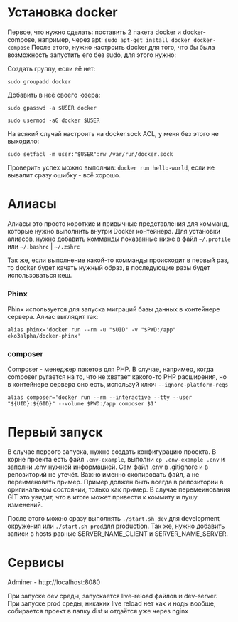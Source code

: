 # Установка docker
Первое, что нужно сделать: поставить 2 пакета docker и docker-compose, например, через apt:
``
sudo apt-get install docker docker-compose
``
После этого, нужно настроить docker для того, что бы была возможность запустить его без sudo, для этого нужно:

Создать группу, если её нет:

``sudo groupadd docker``

Добавить в неё своего юзера:

``sudo gpasswd -a $USER docker``

``sudo usermod -aG docker $USER``

На всякий случай настроить на docker.sock ACL, у меня без этого не выходило:

``sudo setfacl -m user:"$USER":rw /var/run/docker.sock``

Проверить успех можно выполнив: ``docker run hello-world``, если не вывалит сразу ошибку - всё хорошо.


# Алиасы
Алиасы это просто короткие и привычные представления для комманд, которые нужно выполнить внутри Docker контейнера.
Для установки алиасов, нужно добавить комманды показанные ниже в файл ``~/.profile`` или ``~/.bashrc`` | ``~/.zshrc``

Так же, если выполнение какой-то комманды происходит в первый раз, то docker будет качать нужный образ, в последующие разы будет использоваться кеш.

### Phinx
Phinx используется для запуска миграций базы данных в контейнере сервера. Алиас выглядит так:

``
alias phinx='docker run --rm -u "$UID" -v "$PWD:/app" eko3alpha/docker-phinx'
``

### composer

Composer - менеджер пакетов для PHP. В случае, например, когда composer ругается на то, что не хватает какого-то PHP расширения, но в контейнере сервера оно есть, используй ключ ``--ignore-platform-reqs``

``
alias composer='docker run --rm --interactive --tty --user "${UID}:${GID}" --volume $PWD:/app composer $1'
``

# Первый запуск
В случае первого запуска, нужно создать конфигурацию проекта.
В корне проекта есть файл ``.env-example``, выполни ``cp .env-example .env``  и заполни .env нужной информацией.
Сам файл .env в .gitignore и в репозиторий не утечёт. Важно именно скопировать файл, а не переименовать пример.
Пример должен быть всегда в репозитории в оригинальном состоянии, только как пример.
В случае перемеинования GIT это увидит, что в итоге может привести к коммиту и пушу изменений.

После этого можно сразу выполнять ``./start.sh dev`` для development окружения или ``./start.sh prod``для production.
Так же, нужно добавить записи в hosts равные SERVER_NAME_CLIENT и SERVER_NAME_SERVER.

# Сервисы
Adminer - http://localhost:8080

При запуске dev среды, запускается live-reload файлов и dev-server.
При запуске prod среды, никаких live reload нет как и ноды вообще, собирается проект в папку dist и отдаётся уже через nginx